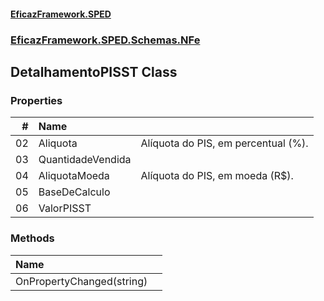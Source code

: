 #### [EficazFramework.SPED](EficazFrameworkSPED.md 'EficazFramework SPED')
### [EficazFramework.SPED.Schemas.NFe](EficazFramework.SPED.Schemas.NFe.md 'EficazFramework.SPED.Schemas.NFe')

## DetalhamentoPISST Class
### Properties

| # | Name | |
| ---: | :--- | :--- |
| 02 | Aliquota | Alíquota do PIS, em percentual (%). |
| 03 | QuantidadeVendida |  |
| 04 | AliquotaMoeda | Alíquota do PIS, em moeda (R$). |
| 05 | BaseDeCalculo |  |
| 06 | ValorPISST |  |
### Methods

| Name | |
| :--- | :--- |
| OnPropertyChanged(string) |  |
